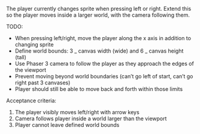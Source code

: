 The player currently changes sprite when pressing left or right. Extend this so the player moves inside a larger world, with the camera following them.

TODO:

- When pressing left/right, move the player along the x axis in addition to changing sprite
- Define world bounds: 3 _ canvas width (wide) and 6 _ canvas height (tall)
- Use Phaser 3 camera to follow the player as they approach the edges of the viewport
- Prevent moving beyond world boundaries (can’t go left of start, can’t go right past 3 canvases)
- Player should still be able to move back and forth within those limits

Acceptance criteria:

1. The player visibly moves left/right with arrow keys
2. Camera follows player inside a world larger than the viewport
3. Player cannot leave defined world bounds
